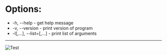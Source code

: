 # Options:
* -h, --help - get help message
* -v, --version - print version of program
* -l[<val1>,...], --list=[<num1>,...] - print list of arguments
  
*****************************************
![Test](https://i.postimg.cc/4dYZcV6X/photo-2020-12-23-07-44-15.jpg)
